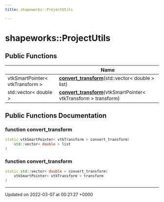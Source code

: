 ```yaml
---
title: shapeworks::ProjectUtils

---
```


# shapeworks::ProjectUtils





## Public Functions

|                | Name           |
| -------------- | -------------- |
| vtkSmartPointer< vtkTransform > | **[convert_transform](../Classes/classshapeworks_1_1ProjectUtils.md#function-convert-transform)**(std::vector< double > list) |
| std::vector< double > | **[convert_transform](../Classes/classshapeworks_1_1ProjectUtils.md#function-convert-transform)**(vtkSmartPointer< vtkTransform > transform) |

## Public Functions Documentation

### function convert_transform

```cpp
static vtkSmartPointer< vtkTransform > convert_transform(
    std::vector< double > list
)
```


### function convert_transform

```cpp
static std::vector< double > convert_transform(
    vtkSmartPointer< vtkTransform > transform
)
```


-------------------------------

Updated on 2022-03-07 at 00:21:27 +0000